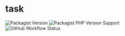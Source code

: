 # task
![Packagist Version](https://img.shields.io/packagist/v/hyqo/task?style=flat-square)
![Packagist PHP Version Support](https://img.shields.io/packagist/php-v/hyqo/task?style=flat-square)
![GitHub Workflow Status](https://img.shields.io/github/workflow/status/hyqo/task/run-tests?style=flat-square)
